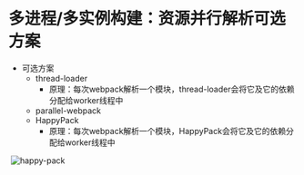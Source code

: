# 多进程/多实例构建：资源并行解析可选方案

- 可选方案
  - thread-loader
    - 原理：每次webpack解析一个模块，thread-loader会将它及它的依赖分配给worker线程中
  - parallel-webpack
  - HappyPack
    - 原理：每次webpack解析一个模块，HappyPack会将它及它的依赖分配给worker线程中

​					![happy-pack](D:\personal\material\personal-note\webpack\mdnotes\images\Happy-pack.jpg)